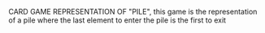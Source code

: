 CARD GAME REPRESENTATION OF "PILE", this game is the representation of a pile where the last element to enter the pile is the first to exit
